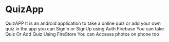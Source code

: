 # QuizApp
QuizAPP It is an android application to take a online quiz or add your own quiz
in the app you can 
SignIn or SignUp using Auth Firebase
You can take Quiz Or Add Quiz Using FireStore
You can Accsess photos on phone too
